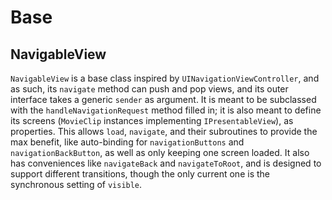 # Base

## NavigableView

`NavigableView` is a base class inspired by `UINavigationViewController`, and as
such, its `navigate` method can push and pop views, and its outer interface
takes a generic `sender` as argument. It is meant to be subclassed with the
`handleNavigationRequest` method filled in; it is also meant to define its
screens (`MovieClip` instances implementing `IPresentableView`), as properties.
This allows `load`, `navigate`, and their subroutines to provide the max
benefit, like auto-binding for `navigationButtons` and `navigationBackButton`,
as well as only keeping one screen loaded. It also has conveniences like
`navigateBack` and `navigateToRoot`, and is designed to support different
transitions, though the only current one is the synchronous setting of
`visible`.
